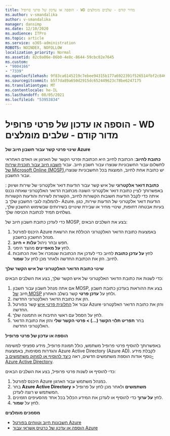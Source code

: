 ```yaml
---
title: הוספה או עדכון של פרטי פרופיל - WD מדור קודם - שלבים מומלצים
ms.author: v-smandalika
author: v-smandalika
manager: dansimp
ms.date: 12/10/2020
ms.audience: ITPro
ms.topic: article
ms.service: o365-administration
ROBOTS: NOINDEX, NOFOLLOW
localization_priority: Normal
ms.assetid: 82c0a06e-86b0-4e8c-8644-59cbc02e7645
ms.custom:
- "9004166"
- "7339"
ms.openlocfilehash: 9f83ca6145219c7ebee94315b177a6922391f526514fbf2c846f9a26a44228ba
ms.sourcegitcommit: b5f7da89a650d2915dc652449623c78be6247175
ms.translationtype: MT
ms.contentlocale: he-IL
ms.lasthandoff: 08/05/2021
ms.locfileid: "53953834"
---
```

# <a name="add-or-update-profile-information---legacy-wd---recommended-steps"></a>הוספה או עדכון של פרטי פרופיל - WD מדור קודם - שלבים מומלצים

**שינוי פרטי קשר עבור חשבון חיוב של Azure**

**כתובת לחיוב**: הכתובת לחיוב היא הכתובת ופרטי הקשר של הארגון או האדם האחראי לתשלום עבור החשבוניות שנוצרו עבור חשבון חיוב. עבור [חשבון חיוב עבור תוכנית שירות של Microsoft Online (MOSP),](https://docs.microsoft.com/azure/cost-management-billing/manage/change-azure-account-profile#update-an-mosp-billing-account-address)יש כתובת אחת לחיוב, המוצגת בכל החשבוניות שנוצרו עבור החשבון.

**כתובת דואר אלקטרוני** של איש קשר עבור [](https://docs.microsoft.com/azure/cost-management-billing/manage/change-azure-account-profile#change-your-contact-email-address) הודעות דואר אלקטרוני של שירות ושיווק : באפשרותך לציין כתובת דואר אלקטרוני השונה מכתובת הדואר האלקטרוני שאתה נכנס איתה כדי לקבל הודעות חשובות הקשורות לחיוב, הקשורות לשירות והודעות הקשורות להמלצה לגבי החשבון שלך ב- Azure. הודעות דואר אלקטרוני של הודעות שירות, כגון בעיות אבטחה דחופות, שינויי מחיר או שבירת שינויים בשירותים שבשימוש החשבון שלך, נשלחים תמיד לכתובת הכניסה שלך.

כדי לעדכן כתובת חשבון חיוב של MOSP, בצע את השלבים הבאים:
1. היכנס לפורטל Azure באמצעות כתובת הדואר האלקטרוני הכוללת את הרשאת מנהל החשבון בחשבון.
2. חפש ובחר ניהול **עלות + חיוב**. 
3. לחץ **על מאפיינים** מהצד הימני. 
4. לחץ **על עדכן כתובת** לחיוב כדי לעדכן את הכתובות שנמכרו אל ואת הכתובות לחיוב. הזן את הכתובת החדשה ולאחר מכן לחץ על **שמור**.

**שינוי כתובת הדואר האלקטרוני של איש הקשר שלך** 

כדי לשנות את כתובת הדואר האלקטרוני של איש הקשר שלך, בצע את השלבים הבאים:
1. אם אתה מנהל חשבון עבור חשבון MOSP, בצע את ההוראות בעדכון כתובת חשבון חיוב [של MOSP](https://docs.microsoft.com/azure/cost-management-billing/manage/change-azure-account-profile#update-an-mosp-billing-account-address) ולחץ על **עדכן פרטי** קשר בשלב האחרון. 
2. הזן את כתובת הדואר האלקטרוני החדשה. 
3. עבור אל [החלונית פרטי איש](https://ms.portal.azure.com/) קשר בפורטל Azure והזן את כתובת הדואר האלקטרוני החדשה. 
4. לחץ על הסמל עם ראשי התיבות או התמונה שלך. 
5. בחר **תפריט תלוי הקשר (...) > פרטי הקשר שלי** והזן את כתובת הדואר האלקטרוני החדשה.

**הוספה או עדכון של פרטי פרופיל**

באפשרותך להוסיף פרטי פרופיל משתמש, כולל תמונת פרופיל, מידע ספציפי למשימה והגדרות מסוימות, באמצעות Azure Active Directory (Azure AD). לקבלת מידע נוסף אודות הוספת משתמשים חדשים, ראה [כיצד להוסיף או למחוק משתמשים ב- Azure Active Directory](https://docs.microsoft.com/azure/active-directory/fundamentals/add-users-azure-active-directory).

כדי להוסיף או לשנות פרטי פרופיל, בצע את השלבים הבאים:

1. היכנס לפורטל Azure כמנהל משתמש עבור הארגון.
2. בחר **Azure Active Directory > משתמשים** ולאחר מכן לחץ על פרופיל המשתמש ש רוצה לעדכן. 
3. לחץ **על ערוך** כדי להוסיף או לעדכן את המידע הכלול בכל אחד מהסעיפים הזמינים. 
4. לחץ על **שמור**.

**מסמכים מומלצים**

- [חשבונות חיוב וטווחים בפורטל Azure](https://docs.microsoft.com/azure/cost-management-billing/manage/view-all-accounts) 
- [הוספה או עדכון של כרטיס אשראי עבור Azure](https://docs.microsoft.com/azure/cost-management-billing/manage/change-credit-card)


